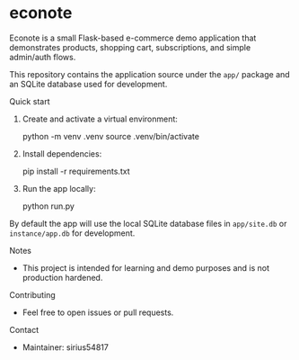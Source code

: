 # econote

Econote is a small Flask-based e-commerce demo application that demonstrates
products, shopping cart, subscriptions, and simple admin/auth flows.

This repository contains the application source under the `app/` package and
an SQLite database used for development.

Quick start
1. Create and activate a virtual environment:

	python -m venv .venv
	source .venv/bin/activate

2. Install dependencies:

	pip install -r requirements.txt

3. Run the app locally:

	python run.py

By default the app will use the local SQLite database files in `app/site.db`
or `instance/app.db` for development.

Notes
- This project is intended for learning and demo purposes and is not
  production hardened.

Contributing
- Feel free to open issues or pull requests.

Contact
- Maintainer: sirius54817
